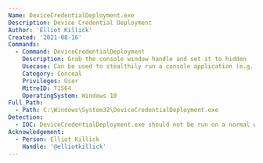 ```yaml
---
Name: DeviceCredentialDeployment.exe
Description: Device Credential Deployment
Author: 'Elliot Killick'
Created: '2021-08-16'
Commands:
  - Command: DeviceCredentialDeployment
    Description: Grab the console window handle and set it to hidden
    Usecase: Can be used to stealthily run a console application (e.g. cmd.exe) in the background
    Category: Conceal
    Privileges: User
    MitreID: T1564
    OperatingSystem: Windows 10
Full_Path:
  - Path: C:\Windows\System32\DeviceCredentialDeployment.exe
Detection:
  - IOC: DeviceCredentialDeployment.exe should not be run on a normal workstation
Acknowledgement:
  - Person: Elliot Killick
    Handle: '@elliotkillick'
---
```

